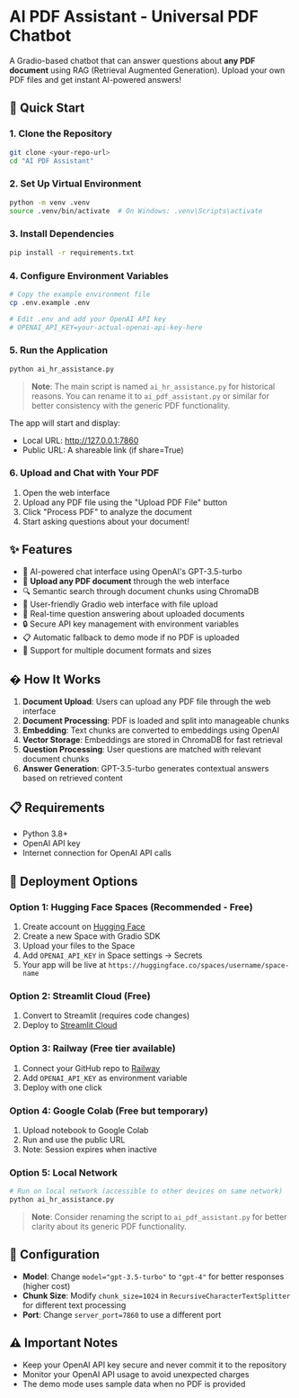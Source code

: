 # AI PDF Assistant - Universal PDF Chatbot

A Gradio-based chatbot that can answer questions about **any PDF document** using RAG (Retrieval Augmented Generation). Upload your own PDF files and get instant AI-powered answers!

## 🚀 Quick Start

### 1. Clone the Repository
```bash
git clone <your-repo-url>
cd "AI PDF Assistant"
```

### 2. Set Up Virtual Environment
```bash
python -m venv .venv
source .venv/bin/activate  # On Windows: .venv\Scripts\activate
```

### 3. Install Dependencies
```bash
pip install -r requirements.txt
```

### 4. Configure Environment Variables
```bash
# Copy the example environment file
cp .env.example .env

# Edit .env and add your OpenAI API key
# OPENAI_API_KEY=your-actual-openai-api-key-here
```

### 5. Run the Application
```bash
python ai_hr_assistance.py
```

> **Note**: The main script is named `ai_hr_assistance.py` for historical reasons. You can rename it to `ai_pdf_assistant.py` or similar for better consistency with the generic PDF functionality.

The app will start and display:
- Local URL: http://127.0.0.1:7860  
- Public URL: A shareable link (if share=True)

### 6. Upload and Chat with Your PDF
1. Open the web interface
2. Upload any PDF file using the "Upload PDF File" button
3. Click "Process PDF" to analyze the document
4. Start asking questions about your document!

## ✨ Features

- 🤖 AI-powered chat interface using OpenAI's GPT-3.5-turbo
- 📄 **Upload any PDF document** through the web interface
- 🔍 Semantic search through document chunks using ChromaDB
- 💬 User-friendly Gradio web interface with file upload
- 🔄 Real-time question answering about uploaded documents
- 🔒 Secure API key management with environment variables
- 📋 Automatic fallback to demo mode if no PDF is uploaded
- 🎯 Support for multiple document formats and sizes

## �️ How It Works

1. **Document Upload**: Users can upload any PDF file through the web interface
2. **Document Processing**: PDF is loaded and split into manageable chunks
3. **Embedding**: Text chunks are converted to embeddings using OpenAI
4. **Vector Storage**: Embeddings are stored in ChromaDB for fast retrieval
5. **Question Processing**: User questions are matched with relevant document chunks
6. **Answer Generation**: GPT-3.5-turbo generates contextual answers based on retrieved content

## 📋 Requirements

- Python 3.8+
- OpenAI API key
- Internet connection for OpenAI API calls

## 🚀 Deployment Options

### Option 1: Hugging Face Spaces (Recommended - Free)
1. Create account on [Hugging Face](https://huggingface.co/)
2. Create a new Space with Gradio SDK
3. Upload your files to the Space
4. Add `OPENAI_API_KEY` in Space settings → Secrets
5. Your app will be live at `https://huggingface.co/spaces/username/space-name`

### Option 2: Streamlit Cloud (Free)
1. Convert to Streamlit (requires code changes)
2. Deploy to [Streamlit Cloud](https://streamlit.io/cloud)

### Option 3: Railway (Free tier available)
1. Connect your GitHub repo to [Railway](https://railway.app/)
2. Add `OPENAI_API_KEY` as environment variable
3. Deploy with one click

### Option 4: Google Colab (Free but temporary)
1. Upload notebook to Google Colab
2. Run and use the public URL
3. Note: Session expires when inactive

### Option 5: Local Network
```bash
# Run on local network (accessible to other devices on same network)
python ai_hr_assistance.py
```

> **Note**: Consider renaming the script to `ai_pdf_assistant.py` for better clarity about its generic PDF functionality.

## 🔧 Configuration

- **Model**: Change `model="gpt-3.5-turbo"` to `"gpt-4"` for better responses (higher cost)
- **Chunk Size**: Modify `chunk_size=1024` in `RecursiveCharacterTextSplitter` for different text processing
- **Port**: Change `server_port=7860` to use a different port

## ⚠️ Important Notes

- Keep your OpenAI API key secure and never commit it to the repository
- Monitor your OpenAI API usage to avoid unexpected charges
- The demo mode uses sample data when no PDF is provided
